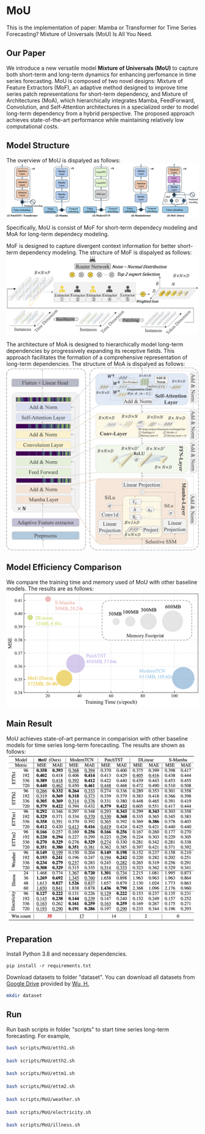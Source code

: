 # MoU
This is the implementation of paper: Mamba or Transformer for Time Series Forecasting? Mixture of Universals (MoU) Is All You Need.

## Our Paper
We introduce a new versatile model **Mixture of Universals (MoU)** to capture both short-term and long-term dynamics for enhancing perfomance in time series forecasting. MoU is composed of two novel designs: Mixture of Feature Extractors (MoF), an adaptive method designed to improve time series patch representations for short-term dependency, and Mixture of Architectures (MoA), which hierarchically integrates Mamba, FeedForward, Convolution, and Self-Attention architectures in a specialized order to model long-term dependency from a hybrid perspective. The proposed approach achieves state-of-the-art performance while maintaining relatively low computational costs. 

## Model Structure
The overview of MoU is dispalyed as follows:
![fig](figs/overview.png)

Specifically, MoU is consist of MoF for short-term dependecy modeling and MoA for long-term dependecy modeling. 

MoF is designed to capture divergent context information for better short-term dependency modeling. The structure of MoF is dispalyed as follows:
![fig](figs/mof.png)


The architecture of MoA is designed to hierarchically model long-term dependencies by progressively expanding its receptive fields. This approach facilitates the formation of a comprehensive representation of long-term dependencies. The structure of MoA is dispalyed as follows:
![fig](figs/moa.png)


## Model Efficiency Comparison
We compare the training time and memory used of MoU with other baseline models. The results are as follows:
![fig](figs/efficiency.png)


## Main Result

MoU achieves state-of-art permance in comparision with other baseline models for time series long-term forecasting. The results are shown as follows:
![fig](figs/result.png)



## Preparation
Install Python 3.8 and necessary dependencies.
```pip
pip install -r requirements.txt
```
Download datasets to folder "dataset". You can download all datasets from [Google Drive](https://drive.google.com/drive/folders/1ZOYpTUa82_jCcxIdTmyr0LXQfvaM9vIy) provided by [Wu, H.](https://github.com/thuml/Autoformer?tab=readme)
```bash
mkdir dataset
```

## Run

Run bash scripts in folder "scripts" to start time series long-term forecasting. For example,
```bash
bash scripts/MoU/etth1.sh

bash scripts/MoU/etth2.sh

bash scripts/MoU/ettm1.sh

bash scripts/MoU/ettm2.sh

bash scripts/MoU/weather.sh

bash scripts/MoU/electricity.sh

bash scripts/MoU/illness.sh
```

